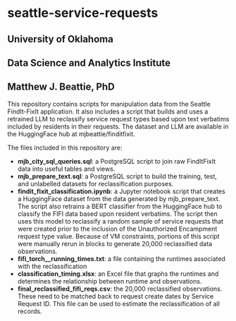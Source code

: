# seattle-service-requests
## University of Oklahoma
## Data Science and Analytics Institute
## Matthew J. Beattie, PhD

This repository contains scripts for manipulation data from the Seattle FindIt-FixIt application.  It also includes a script that builds and uses a retrained LLM to reclassify service request types based upon text verbatims included by residents in their requests.  The dataset and LLM are available in the HuggingFace hub at mjbeattie/finditfixit.

The files included in this repository are:
+ __mjb_city_sql_queries.sql__:  a PostgreSQL script to join raw FindItFixIt data into useful tables and views.
+ __mjb_prepare_text.sql__:  a PostgreSQL script to build the training, test, and unlabelled datasets for reclassification purposes.
+ __findit_fixit_classification.ipynb__: a Jupyter notebook script that creates a HuggingFace dataset from the data generated by mjb_prepare_text.  The script also retrains a BERT classifier from the HuggingFace hub to classify the FIFI data based upon resident verbatims.  The script then uses this model to reclassify a random sample of service requests that were created prior to the inclusion of the Unauthorized Encampment request type value.  Because of VM constraints, portions of this script were manually rerun in blocks to generate 20,000 reclassified data observations.
+ __fifi_torch__running_times.txt__: a file containing the runtimes associated with the reclassification
+ __classification_timing.xlsx__: an Excel file that graphs the runtimes and determines the relationship between runtime and observations.
+ __final_reclassified_fifi_reqs.csv__: the 20,000 reclassified observations.  These need to be matched back to request create dates by Service Request ID.  This file can be used to estimate the reclassification of all records.
 
